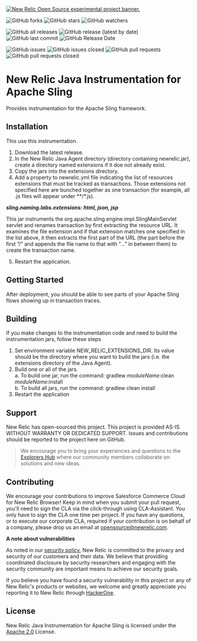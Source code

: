 <a href="https://opensource.newrelic.com/oss-category/#new-relic-experimental"><picture><source media="(prefers-color-scheme: dark)" srcset="https://github.com/newrelic/opensource-website/raw/main/src/images/categories/dark/Experimental.png"><source media="(prefers-color-scheme: light)" srcset="https://github.com/newrelic/opensource-website/raw/main/src/images/categories/Experimental.png"><img alt="New Relic Open Source experimental project banner." src="https://github.com/newrelic/opensource-website/raw/main/src/images/categories/Experimental.png"></picture></a>

![GitHub forks](https://img.shields.io/github/forks/newrelic-experimental/newrelic-java-apache-sling?style=social)
![GitHub stars](https://img.shields.io/github/stars/newrelic-experimental/newrelic-java-apache-sling?style=social)
![GitHub watchers](https://img.shields.io/github/watchers/newrelic-experimental/newrelic-java-apache-sling?style=social)

![GitHub all releases](https://img.shields.io/github/downloads/newrelic-experimental/newrelic-java-apache-sling/total)
![GitHub release (latest by date)](https://img.shields.io/github/v/release/newrelic-experimental/newrelic-java-apache-sling)
![GitHub last commit](https://img.shields.io/github/last-commit/newrelic-experimental/newrelic-java-apache-sling)
![GitHub Release Date](https://img.shields.io/github/release-date/newrelic-experimental/newrelic-java-apache-sling)


![GitHub issues](https://img.shields.io/github/issues/newrelic-experimental/newrelic-java-apache-sling)
![GitHub issues closed](https://img.shields.io/github/issues-closed/newrelic-experimental/newrelic-java-apache-sling)
![GitHub pull requests](https://img.shields.io/github/issues-pr/newrelic-experimental/newrelic-java-apache-sling)
![GitHub pull requests closed](https://img.shields.io/github/issues-pr-closed/newrelic-experimental/newrelic-java-apache-sling)

# New Relic Java Instrumentation for Apache Sling

Provides instrumentation for the Apache Sling framework.



## Installation

This use this instrumentation.   
1. Download the latest release.    
2. In the New Relic Java Agent directory (directory containing newrelic.jar), create a directory named extensions if it doe not already exist.   
3. Copy the jars into the extensions directory.
4. Add a property to newrelic.yml file indicating the list of resources extensions that must be tracked as transactions. Those extensions not specified here are bunched together as one transaction (for example, all .js files will appear under **/*.js). 

 ***sling.naming.labs.extensions: html, json, jsp***

This jar instruments the org.apache.sling.engine.impl.SlingMainServlet servlet and renames transaction by first extracting the resource URL. It examines the file extension and if that extension matches one specified in the list above, it then extracts the first part of the URL (the part before the first “/” and appends the file name to that with “...” in between them) to create the transaction name.

5. Restart the application.


## Getting Started

After deployment, you should be able to see parts of your Apache Sling flows showing up in transaction traces.

## Building

If you make changes to the instrumentation code and need to build the instrumentation jars, follow these steps
1. Set environment variable NEW_RELIC_EXTENSIONS_DIR.  Its value should be the directory where you want to build the jars (i.e. the extensions directory of the Java Agent).   
2. Build one or all of the jars.   
a. To build one jar, run the command:  gradlew _moduleName_:clean  _moduleName_:install    
b. To build all jars, run the command: gradlew clean install
3. Restart the application

## Support

New Relic has open-sourced this project. This project is provided AS-IS WITHOUT WARRANTY OR DEDICATED SUPPORT. Issues and contributions should be reported to the project here on GitHub.

>We encourage you to bring your experiences and questions to the [Explorers Hub](https://discuss.newrelic.com) where our community members collaborate on solutions and new ideas.

## Contributing

We encourage your contributions to improve Salesforce Commerce Cloud for New Relic Browser! Keep in mind when you submit your pull request, you'll need to sign the CLA via the click-through using CLA-Assistant. You only have to sign the CLA one time per project. If you have any questions, or to execute our corporate CLA, required if your contribution is on behalf of a company, please drop us an email at opensource@newrelic.com.

**A note about vulnerabilities**

As noted in our [security policy](../../security/policy), New Relic is committed to the privacy and security of our customers and their data. We believe that providing coordinated disclosure by security researchers and engaging with the security community are important means to achieve our security goals.

If you believe you have found a security vulnerability in this project or any of New Relic's products or websites, we welcome and greatly appreciate you reporting it to New Relic through [HackerOne](https://hackerone.com/newrelic).

## License

New Relic Java Instrumentation for Apache Sling is licensed under the [Apache 2.0](http://apache.org/licenses/LICENSE-2.0.txt) License.

